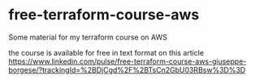 # free-terraform-course-aws
Some material for my terraform course on AWS

the course is available for free in text format on this article  https://www.linkedin.com/pulse/free-terraform-course-aws-giuseppe-borgese/?trackingId=%2BDjCgd%2F%2BTsCn2GbU03RBsw%3D%3D

